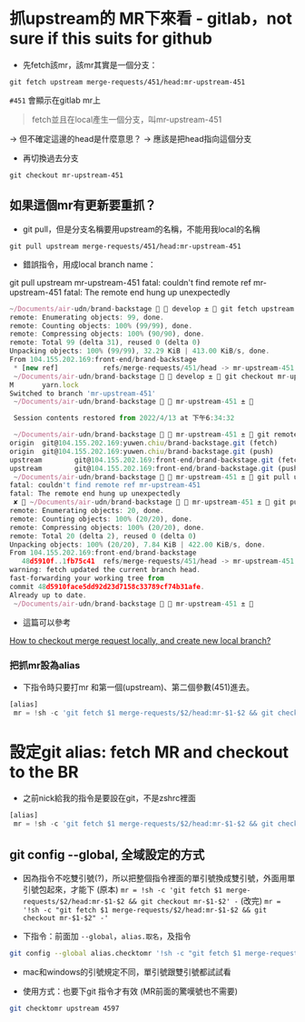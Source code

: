 # 抓upstream的 MR下來看 - gitlab，not sure if this suits for github

- 先fetch該mr，該mr其實是一個分支：

`git fetch upstream merge-requests/451/head:mr-upstream-451`

`#451` 會顯示在gitlab mr上

> fetch並且在local產生一個分支，叫mr-upstream-451

→ 但不確定這邊的head是什麼意思？ -> 應該是把head指向這個分支

- 再切換過去分支

`git checkout mr-upstream-451`

## 如果這個mr有更新要重抓？

- git pull，但是分支名稱要用upstream的名稱，不能用我local的名稱

`git pull upstream merge-requests/451/head:mr-upstream-451`

- 錯誤指令，用成local branch name：

git pull upstream mr-upstream-451
fatal: couldn't find remote ref mr-upstream-451
fatal: The remote end hung up unexpectedly

```jsx
~/Documents/air-udn/brand-backstage   develop ±  git fetch upstream merge-requests/451/head:mr-upstream-451
remote: Enumerating objects: 99, done.
remote: Counting objects: 100% (99/99), done.
remote: Compressing objects: 100% (90/90), done.
remote: Total 99 (delta 31), reused 0 (delta 0)
Unpacking objects: 100% (99/99), 32.29 KiB | 413.00 KiB/s, done.
From 104.155.202.169:front-end/brand-backstage
 * [new ref]           refs/merge-requests/451/head -> mr-upstream-451
 ~/Documents/air-udn/brand-backstage   develop ±  git checkout mr-upstream-451
M       yarn.lock
Switched to branch 'mr-upstream-451'
 ~/Documents/air-udn/brand-backstage   mr-upstream-451 ±  

 Session contents restored from 2022/4/13 at 下午6:34:32 

 ~/Documents/air-udn/brand-backstage   mr-upstream-451 ±  git remote -v
origin  git@104.155.202.169:yuwen.chiu/brand-backstage.git (fetch)
origin  git@104.155.202.169:yuwen.chiu/brand-backstage.git (push)
upstream        git@104.155.202.169:front-end/brand-backstage.git (fetch)
upstream        git@104.155.202.169:front-end/brand-backstage.git (push)
 ~/Documents/air-udn/brand-backstage   mr-upstream-451 ±  git pull upstream mr-upstream-451
fatal: couldn't find remote ref mr-upstream-451
fatal: The remote end hung up unexpectedly                                          
 ✘  ~/Documents/air-udn/brand-backstage   mr-upstream-451 ±  git pull upstream merge-requests/451/head:mr-upstream-451
remote: Enumerating objects: 20, done.
remote: Counting objects: 100% (20/20), done.
remote: Compressing objects: 100% (20/20), done.
remote: Total 20 (delta 2), reused 0 (delta 0)
Unpacking objects: 100% (20/20), 7.84 KiB | 422.00 KiB/s, done.
From 104.155.202.169:front-end/brand-backstage
   48d5910f..1fb75c41  refs/merge-requests/451/head -> mr-upstream-451
warning: fetch updated the current branch head.
fast-forwarding your working tree from
commit 48d5910face5dd92d23d7158c33789cf74b31afe.
Already up to date.
 ~/Documents/air-udn/brand-backstage   mr-upstream-451 ± 
```

- 這篇可以參考

[How to checkout merge request locally, and create new local branch?](https://stackoverflow.com/questions/44992512/how-to-checkout-merge-request-locally-and-create-new-local-branch)

### 把抓mr設為alias

- 下指令時只要打mr 和第一個(upstream)、第二個參數(451)進去。

```jsx
[alias]
 mr = !sh -c 'git fetch $1 merge-requests/$2/head:mr-$1-$2 && git checkout mr-$1-$2' -
```



# 設定git alias: fetch MR and checkout to the BR

- 之前nick給我的指令是要設在git，不是zshrc裡面

```jsx
[alias]
 mr = !sh -c 'git fetch $1 merge-requests/$2/head:mr-$1-$2 && git checkout mr-$1-$2' -
```

## git config --global, 全域設定的方式

- 因為指令不吃雙引號(?)，所以把整個指令裡面的單引號換成雙引號，外面用單引號包起來，才能下
(原本)
`mr = !sh -c 'git fetch $1 merge-requests/$2/head:mr-$1-$2 && git checkout mr-$1-$2' -`
(改完)
`mr = '!sh -c "git fetch $1 merge-requests/$2/head:mr-$1-$2 && git checkout mr-$1-$2" -'`

- 下指令：前面加 `--global`，`alias.取名`，及指令

```bash
git config --global alias.checktomr '!sh -c "git fetch $1 merge-requests/$2/head:mr-$1-$2 && git checkout mr-$1-$2" -'
```
- mac和windows的引號規定不同，單引號跟雙引號都試試看

- 使用方式：也要下git 指令才有效 (MR前面的驚嘆號也不需要)

```bash
git checktomr upstream 4597
```
